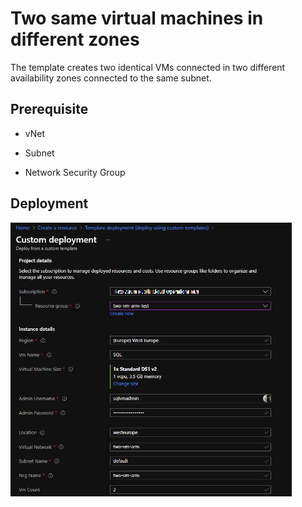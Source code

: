 # Two same virtual machines in different zones

The template creates two identical VMs connected in two different availability zones connected to the same subnet.

## Prerequisite

- vNet
  
- Subnet

- Network Security Group

## Deployment

<img src="pictures/Template.PNG" width="450">